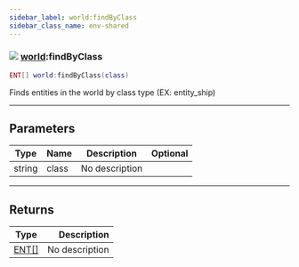 ```yaml
---
sidebar_label: world:findByClass
sidebar_class_name: env-shared
---
```


### ![](/img/wiki/shared.png) [world](../world/README.md):findByClass

```lua
ENT[] world:findByClass(class)
```

Finds entities in the world by class type (EX: entity_ship)<br/>

-----------------
## Parameters

| Type   | Name | Description | Optional |
| ------ | ---- | ----------- | -------: |
| string | class | No description |   |

-----------------
## Returns

| Type   | Description |
| ------ | ----------: |
| [ENT[]](../ent[]/README.md) | No description |
